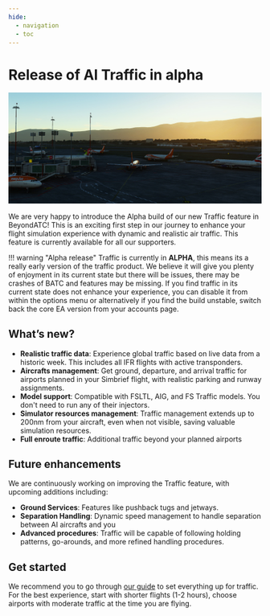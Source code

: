 ```yaml
---
hide:
  - navigation
  - toc
---
```


# Release of AI Traffic in alpha

![Image of traffic](../assets/traffic.jpg)

We are very happy to introduce the Alpha build of our new Traffic feature in BeyondATC! This is an exciting first step in our journey to enhance your flight simulation experience with dynamic and realistic air traffic. This feature is currently available for all our supporters.

!!! warning "Alpha release"
    Traffic is currently in **ALPHA**, this means its a really early version of the traffic product. We believe it will give you plenty of enjoyment in its current state but there will be issues, there may be crashes of BATC and features may be missing. If you find traffic in its current state does not enhance your experience, you can disable it from within the options menu or alternatively if you find the build unstable, switch back the core EA version from your accounts page.

## What’s new?

* **Realistic traffic data**: Experience global traffic based on live data from a historic week. This includes all IFR flights with active transponders.
* **Aircrafts management**: Get ground, departure, and arrival traffic for airports planned in your Simbrief flight, with realistic parking and runway assignments.
* **Model support**: Compatible with FSLTL, AIG, and FS Traffic models. You don't need to run any of their injectors.
* **Simulator resources management**: Traffic management extends up to 200nm from your aircraft, even when not visible, saving valuable simulation resources.
* **Full enroute traffic**: Additional traffic beyond your planned airports

## Future enhancements

We are continuously working on improving the Traffic feature, with upcoming additions including:

* **Ground Services**: Features like pushback tugs and jetways.
* **Separation Handling**: Dynamic speed management to handle separation between AI aircrafts and you
* **Advanced procedures**: Traffic will be capable of following holding patterns, go-arounds, and more refined handling procedures.

## Get started

We recommend you to go through [our guide](../../onboarding/getting-started/#setting-up-ai-traffic) to set everything up for traffic. For the best experience, start with shorter flights (1-2 hours), choose airports with moderate traffic at the time you are flying.
